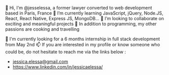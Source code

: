 👋 Hi, I'm @jesselessa, a former lawyer converted to web development based in Paris, France
🌱 I’m currently learning JavaScript, jQuery, Node.JS, React, React Native, Express JS, MongoDB...
💼 I’m looking to collaborate on exciting and meaningful projects
💞️ In addition to programming, my other passions are cooking and travelling

🔎 I'm currently looking for a 6 months internship in full stack development from May 2nd
📫 If you are interested in my profile or know someone who could be, do not hesitate to reach me via the links below :
- jessica.elessa@gmail.com   
- https://www.linkedin.com/in/jessicaelessa/
